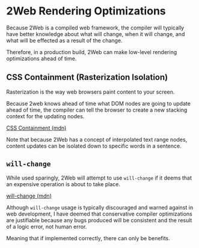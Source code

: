 # 2Web Rendering Optimizations

Because 2Web is a compiled web framework, the compiler will typically have
better knowledge about what will change, when it will change, and what will be
effected as a result of the change.

Therefore, in a production build, 2Web can make low-level rendering
optimizations ahead of time.

## CSS Containment (Rasterization Isolation)

Rasterization is the way web browsers paint content to your screen.

Because 2web knows ahead of time what DOM nodes are going to update ahead of
time, the compiler can tell the browser to create a new stacking context for
the updating nodes.

[CSS Containment (mdn)](https://developer.mozilla.org/en-US/docs/Web/CSS/CSS_containment/Using_CSS_containment)

Note that because 2Web has a concept of interpolated text range nodes, content
updates can be isolated down to specific words in a sentence.

## `will-change`

While used sparingly, 2Web will attempt to use `will-change` if it deems that an
expensive operation is about to take place.

[will-change (mdn)](https://developer.mozilla.org/en-US/docs/Web/CSS/will-change)

Although `will-change` usage is typically discouraged and warned against in web
development, I have deemed that conservative compiler optimizations are
justifiable because any bugs produced will be consistent and the result of a
logic error, not human error.

Meaning that if implemented correctly, there can only be benefits.
